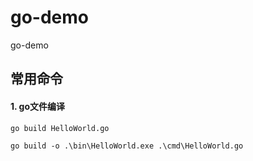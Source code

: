 # go-demo
go-demo


## 常用命令

#### 1. go文件编译
```
go build HelloWorld.go

go build -o .\bin\HelloWorld.exe .\cmd\HelloWorld.go

```